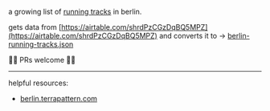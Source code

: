 a growing list of [running tracks](https://www.google.de/maps/place/Friedrich-Ludwig-Jahn-Sportpark/@52.5453689,13.408729,347m/data=!3m1!1e3!4m5!3m4!1s0x47a85202654af34d:0x8f03b5d9a604729c!8m2!3d52.5435209!4d13.4095397) in berlin.

gets data from [https://airtable.com/shrdPzCGzDqBQ5MPZ](https://airtable.com/shrdPzCGzDqBQ5MPZ) and converts it to → [berlin-running-tracks.json](dist/berlin-running-tracks.json)

🏃‍♀️ PRs welcome 🏃‍♂️

---

helpful resources:
- [berlin.terrapattern.com](http://berlin.terrapattern.com/?_ga=2.262404876.1219883466.1530112202-1988403377.1530112202&lat=52.545722&lng=13.408941000000027)